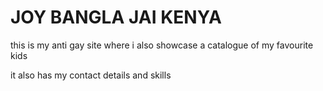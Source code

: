 # JOY BANGLA JAI KENYA

this is my anti gay site where i also showcase a catalogue of my favourite kids

it also has my contact details and skills